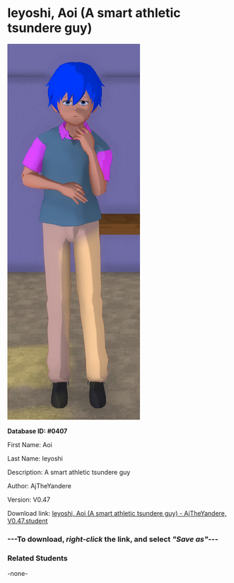 # Ieyoshi, Aoi (A smart athletic tsundere guy)

<img src="../../Files/Images/Ieyoshi, Aoi (A smart athletic tsundere guy).png" title="Ieyoshi, Aoi (A smart athletic tsundere guy) - AjTheYandere, V0.47">

**Database ID: #0407**

First Name: Aoi

Last Name: Ieyoshi

Description: A smart athletic tsundere guy

Author: AjTheYandere

Version: V0.47

Download link: <a href="https://raw.githubusercontent.com/Arbiter1223/Daigaku-Gurashi-Custom-Students/master/Files/Student%20Files/Ieyoshi%2C%20Aoi%20(A%20smart%20athletic%20tsundere%20guy)%20-%20AjTheYandere%2C%20V0.47.student">Ieyoshi, Aoi (A smart athletic tsundere guy) - AjTheYandere, V0.47.student</a>

### ---**To download, _right-click_ the link, and select _"Save as"_**---

### Related Students

-none-
